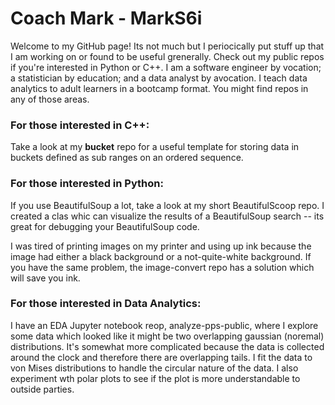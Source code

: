 # Coach Mark - MarkS6i
Welcome to my GitHub page! Its not much but I periocically put stuff up that I am working on or found to be useful grenerally.  Check out my public repos if you're interested in Python or C++.  I am a software engineer by vocation; a statistician by education; and a data analyst by avocation.  I teach data analytics to adult learners in a bootcamp format.  You might find repos in any of those areas.

### For those interested in C++:
Take a look at my **bucket** repo for a useful template for storing data in buckets defined as sub ranges on an ordered sequence.

### For those interested in Python:
If you use BeautifulSoup a lot, take a look at my short BeautifulScoop repo. I created a clas whic can visualize the results of a BeautifulSoup search -- its great for debugging your BeautifulSoup code.

I was tired of printing images on my printer and using up ink because the image had either a black background or a not-quite-white background. If you have the same problem, the image-convert repo has a solution which will save you ink.

### For those interested in Data Analytics:
I have an EDA Jupyter notebook reop, analyze-pps-public, where I explore some data which looked like it might be two overlapping gaussian (noremal) distributions.  It's somewhat more complicated because the data is collected around the clock and therefore there are overlapping tails.  I fit the data to von Mises distributions to handle the circular nature of the data.  I also experiment wth polar plots to see if the plot is more understandable to outside parties.
